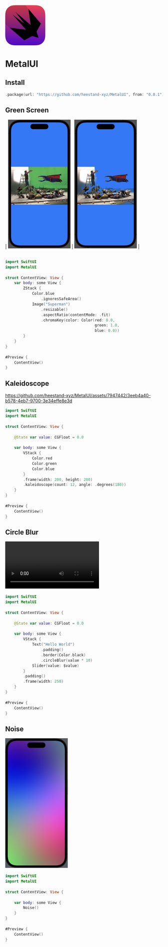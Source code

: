 <img src="https://github.com/heestand-xyz/MetalUI-Docs/blob/main/Assets/MetalUI%20Icon.png?raw=true" width=128/>

# MetalUI

## Install

```swift
.package(url: "https://github.com/heestand-xyz/MetalUI", from: "0.0.1")
```

## Green Screen

| <img src="https://github.com/heestand-xyz/MetalUI-Docs/blob/main/Assets/Effects/Chroma%20Key/MetalUI%20Green%20Screen%20A.jpeg?raw=true" width=200/> | 
<img src="https://github.com/heestand-xyz/MetalUI-Docs/blob/main/Assets/Effects/Chroma%20Key/MetalUI%20Green%20Screen%20B.jpeg?raw=true" width=200/> | 

```swift

import SwiftUI
import MetalUI

struct ContentView: View {
    var body: some View {
        ZStack {
            Color.blue
                .ignoresSafeArea()
            Image("Superman")
                .resizable()
                .aspectRatio(contentMode: .fit)
                .chromaKey(color: Color(red: 0.0,
                                        green: 1.0,
                                        blue: 0.0))
        }
    }
}

#Preview {
    ContentView()
}
```

## Kaleidoscope

https://github.com/heestand-xyz/MetalUI/assets/7947442/3eeb4a40-b578-4eb7-9700-3e34effe8e3d

```swift
import SwiftUI
import MetalUI

struct ContentView: View {
    
    @State var value: CGFloat = 0.0
    
    var body: some View {
        VStack {
            Color.red
            Color.green
            Color.blue
        }
        .frame(width: 200, height: 200)
        .kaleidoscope(count: 12, angle: .degrees(180))
    }
}

#Preview {
    ContentView()
}
```

## Circle Blur

![](https://github.com/heestand-xyz/MetalUI-Docs/raw/main/Assets/Effects/Circle%20Blur/MetalUI%20Circle%20Blur.mov)

```swift
import SwiftUI
import MetalUI

struct ContentView: View {
    
    @State var value: CGFloat = 0.0
    
    var body: some View {
        VStack {
            Text("Hello World")
                .padding()
                .border(Color.black)
                .circleBlur(value * 10)
            Slider(value: $value)
        }
        .padding()
        .frame(width: 250)
    }
}

#Preview {
    ContentView()
}
```

## Noise

<img src="https://github.com/heestand-xyz/MetalUI-Docs/blob/main/Assets/Content/Noise/MetalUI%20Noise.png?raw=true" width=200/>

```swift
import SwiftUI
import MetalUI

struct ContentView: View {
    
    var body: some View {
        Noise()
    }
}

#Preview {
    ContentView()
}
```
